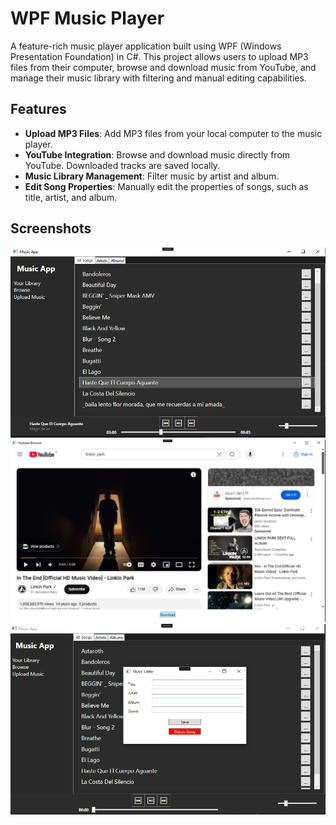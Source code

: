 # WPF Music Player

A feature-rich music player application built using WPF (Windows Presentation Foundation) in C#. This project allows users to upload MP3 files from their computer, browse and download music from YouTube, and manage their music library with filtering and manual editing capabilities.

## Features

- **Upload MP3 Files**: Add MP3 files from your local computer to the music player.
- **YouTube Integration**: Browse and download music directly from YouTube. Downloaded tracks are saved locally.
- **Music Library Management**: Filter music by artist and album.
- **Edit Song Properties**: Manually edit the properties of songs, such as title, artist, and album.

## Screenshots

![Music Player Screenshot 1](musicplayerimages/1.png)
![Music Player Screenshot 2](musicplayerimages/2.png)
![Music Player Screenshot 3](musicplayerimages/3.png)

